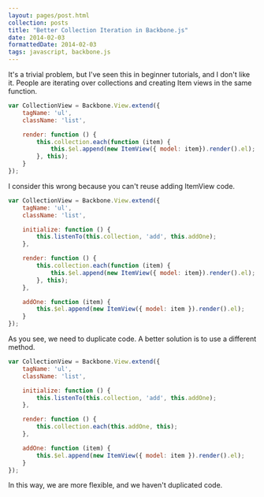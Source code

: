```yaml
---
layout: pages/post.html
collection: posts
title: "Better Collection Iteration in Backbone.js"
date: 2014-02-03
formattedDate: 2014-02-03
tags: javascript, backbone.js
---
```

It's a trivial problem, but I've seen this in beginner tutorials, and I don't like it. People are iterating over collections and creating Item views in the same function.

```javascript
var CollectionView = Backbone.View.extend({
    tagName: 'ul',
    className: 'list',

    render: function () {
        this.collection.each(function (item) {
            this.$el.append(new ItemView({ model: item}).render().el);
        }, this);
    }
});
```

I consider this wrong because you can't reuse adding ItemView code.

```javascript
var CollectionView = Backbone.View.extend({
    tagName: 'ul',
    className: 'list',

    initialize: function () {
        this.listenTo(this.collection, 'add', this.addOne);
    },

    render: function () {
        this.collection.each(function (item) {
            this.$el.append(new ItemView({ model: item}).render().el);
        }, this);
    },

    addOne: function (item) {
        this.$el.append(new ItemView({ model: item }).render().el);
    }
});
```

As you see, we need to duplicate code. A better solution is to use a different method.

```javascript
var CollectionView = Backbone.View.extend({
    tagName: 'ul',
    className: 'list',

    initialize: function () {
        this.listenTo(this.collection, 'add', this.addOne);
    },

    render: function () {
        this.collection.each(this.addOne, this);
    },

    addOne: function (item) {
        this.$el.append(new ItemView({ model: item }).render().el);
    }
});
```

In this way, we are more flexible, and we haven't duplicated code.
